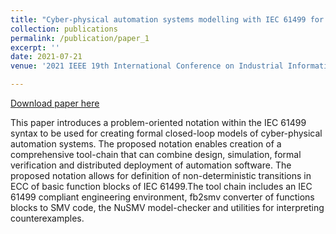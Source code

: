 ```yaml
---
title: "Cyber-physical automation systems modelling with IEC 61499 for their formal verification"
collection: publications
permalink: /publication/paper_1
excerpt: ''
date: 2021-07-21
venue: '2021 IEEE 19th International Conference on Industrial Informatics (INDIN)'

---
```


[Download paper here](http://midhunxavier.github.io/files/paper1.pdf)

This paper introduces a problem-oriented notation within the IEC 61499 syntax to be used for creating formal closed-loop models of cyber-physical automation systems. The proposed notation enables creation of a comprehensive tool-chain that can combine design, simulation, formal verification and distributed deployment of automation software. The proposed notation allows for definition of non-deterministic transitions in ECC of basic function blocks of IEC 61499.The tool chain includes an IEC 61499 compliant engineering environment, fb2smv converter of functions blocks to SMV code, the NuSMV model-checker and utilities for interpreting counterexamples.
